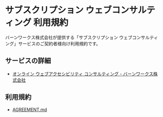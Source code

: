 # サブスクリプション ウェブコンサルティング 利用規約

バーンワークス株式会社が提供する「サブスクリプション ウェブコンサルティング」サービスのご契約者様向け利用規約です。

## サービスの詳細
- [オンライン ウェブアクセシビリティ コンサルティング - バーンワークス株式会社](https://burnworks.com/service/consulting_service/)

## 利用規約
- [AGREEMENT.md](./AGREEMENT.md)
